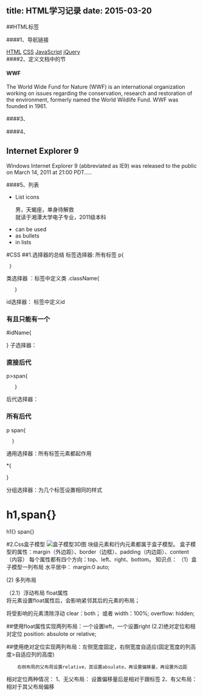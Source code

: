 title: HTML学习记录
date: 2015-03-20
---

##HTML标签
<!--more-->
####1、导航链接  
<nav>
<a href="/html/">HTML</a> 
<a href="/css/">CSS</a> 
<a href="/js/">JavaScript</a> 
<a href="/jquery/">jQuery</a>
</nav>     
####2、定义文档中的节  
<section>
  <h4>WWF</h4>
  <p>The World Wide Fund for Nature (WWF) is an international organization working on issues regarding the conservation, research and restoration of the environment, formerly named the World Wildlife Fund. WWF was founded in 1961.</p>
</section>
####3、

####4、
<article>
  <h1>Internet Explorer 9</h1>
  <p>Windows Internet Explorer 9 (abbreviated as IE9) was released to
  the  public on March 14, 2011 at 21:00 PDT.....</p>
</article> 
  
 
####5、列表
<ul class="fa-ul">
  <li><i class="fa-li fa fa-check-square"></i>List icons</li> 
<p>男，天蝎座，单身待解救    <br>
就读于湘潭大学电子专业，2011级本科</p>
  <li><i class="fa-li fa fa-check-square"></i>can be used</li>
  <li><i class="fa-li fa fa-spinner fa-spin"></i>as bullets</li>
  <li><i class="fa-li fa fa-square"></i>in lists</li>
</ul>

#CSS
##1.选择器的总结
标签选择器: 所有标签
     p{
  
     }

类选择器  ：标签中定义类
     .className{

       }

id选择器： 标签中定义id  <h3>有且只能有一个</h3>
     #idName{


   }
子选择器：<h3>直接后代</h3>
     p>span{ 

       }
后代选择器：<h3>所有后代</h3>
      p span{
  
                              
      }
通用选择器：所有标签元素都起作用

*{
  
}
  
分组选择器：为几个标签设置相同的样式

h1,span{}
==
h1{}
span{}   

#2.Css盒子模型
![盒子模型3D图]()
块级元素和行内元素都属于盒子模型。
盒子模型的属性：margin（外边距）、border（边框）、padding（内边距）、content（内容）
每个属性都有四个方向：top、left、right、bottom。
知识点：
（1）盒子模型一列布局 水平居中：
    margin:0 auto;    

 (2) 多列布局

 （2.1）浮动布局
  float属性   
  将元素设置float属性后，会影响紧邻其后的元素的布局；

  将受影响的元素清除浮动
  clear：both； 或者    width：100%; overflow: hidden;  

##使用float属性实现两列布局：一个设置left，一个设置right
  (2.2)绝对定位和相对定位
    position: absulote or relative;

##使用绝对定位实现两列布局：左侧宽度固定，右侧宽度自适应(固定宽度的列高度>自适应列的高度)
````
    右侧布局的父布局设置relative，其设置absulate，再设置偏移量，再设置外边距
````
相对定位两种情况：
1、无父布局： 设置偏移量后是相对于跟标签<html>
2、有父布局： 相对于其父布局偏移

